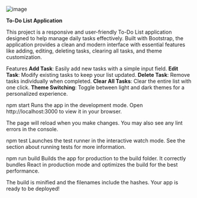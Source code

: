 
![image](https://github.com/user-attachments/assets/59d63450-2342-4781-b553-43418b5d63ff)


**To-Do List Application** 

This project is a responsive and user-friendly To-Do List application designed to help manage daily tasks effectively. Built with Bootstrap, the application provides a clean and modern interface with essential features like adding, editing, deleting tasks, clearing all tasks, and theme customization.

Features
**Add Task**: Easily add new tasks with a simple input field.
**Edit Task**: Modify existing tasks to keep your list updated.
**Delete Task**: Remove tasks individually when completed.
**Clear All Tasks**: Clear the entire list with one click.
**Theme Switching**: Toggle between light and dark themes for a personalized experience.



npm start
Runs the app in the development mode.
Open http://localhost:3000 to view it in your browser.

The page will reload when you make changes.
You may also see any lint errors in the console.

npm test
Launches the test runner in the interactive watch mode.
See the section about running tests for more information.

npm run build
Builds the app for production to the build folder.
It correctly bundles React in production mode and optimizes the build for the best performance.

The build is minified and the filenames include the hashes.
Your app is ready to be deployed!
